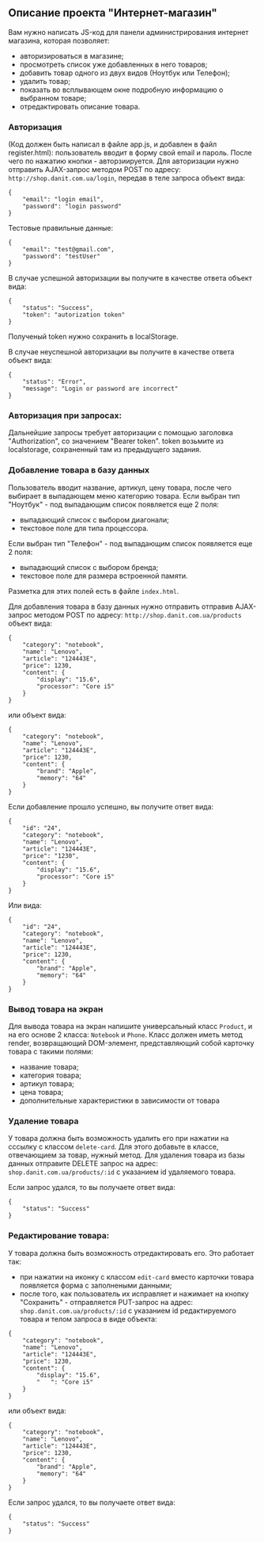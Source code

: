 ## Описание проекта "Интернет-магазин"

Вам нужно написать JS-код для панели администрирования интернет магазина, которая позволяет:
- авторизироваться в магазине;
- просмотреть список уже добавленных в него товаров;
- добавить товар одного из двух видов (Ноутбук или Телефон);
- удалить товар;
- показать во всплывающем окне подробную информацию о выбранном товаре;
- отредактировать описание товара.

### Авторизация

(Код должен быть написал в файле app.js, и добавлен в файл register.html): пользователь вводит в форму свой email и пароль. После чего по нажатию кнопки - авторзиируется. 
Для авторизации нужно отправить AJAX-запрос методом POST по адресу: `http://shop.danit.com.ua/login`, передав в теле запроса объект вида: 
```
{
    "email": "login email",
    "password": "login password"
}
```
Тестовые правильные данные: 
```
{
    "email": "test@gmail.com",
    "password": "testUser"
}
```
В случае успешной авторизации вы получите в качестве ответа объект вида: 
```
{
    "status": "Success",
    "token": "autorization token"
}
```
Полученый token нужно сохранить в localStorage.

В случае неуспешной авторизации вы получите в качестве ответа объект вида: 
```
{
    "status": "Error",
    "message": "Login or password are incorrect"
}
```

### Авторизация при запросах:
Дальнейшие запросы требует авторизации с помощью заголовка "Authorization", со значением "Bearer token". token возьмите из localstorage, сохраненный там из предыдущего задания.

### Добавление товара в базу данных

Пользователь вводит название, артикул, цену товара, после чего выбирает в выпадающем меню категорию товара. Если выбран тип "Ноутбук" - под выпадающим список появляется еще 2 поля:
- выпадающий список с выбором диагонали;
- текстовое поле для типа процессора.

Если выбран тип "Телефон" - под выпадающим список появляется еще 2 поля:
- выпадающий список с выбором бренда;
- текстовое поле для размера встроенной памяти.

Разметка для этих полей есть в файле `index.html`.

Для добавления товара в базу данных нужно отправить отправив AJAX-запрос методом POST по адресу:
`http://shop.danit.com.ua/products` объект вида:
```
{
	"category": "notebook",
	"name": "Lenovo",
	"article": "124443E",
	"price": 1230,
	"content": {
		"display": "15.6",
		"processor": "Core i5"
	}
}
```
или объект вида:
```
{
	"category": "notebook",
	"name": "Lenovo",
	"article": "124443E",
	"price": 1230,
	"content": {
		"brand": "Apple",
		"memory": "64"
	}
}
```
Если добавление прошло успешно, вы получите ответ вида:
```
{
    "id": "24",
    "category": "notebook",
    "name": "Lenovo",
    "article": "124443E",
    "price": "1230",
    "content": {
        "display": "15.6",
        "processor": "Core i5"
    }
}
```
Или вида:
```
{
    "id": "24",
	"category": "notebook",
	"name": "Lenovo",
	"article": "124443E",
	"price": 1230,
	"content": {
		"brand": "Apple",
		"memory": "64"
	}
}
```
### Вывод товара на экран

Для вывода товара на экран напишите универсальный класс `Product`, и на его основе 2 класса: `Notebook` и `Phone`. 
Класс должен иметь метод render, возвращающий DOM-элемент, представляющий собой карточку товара с такими полями:
- название товара;
- категория  товара;
- артикул товара;
- цена товара;
- дополнительные характеристики в зависимости от товара

### Удаление товара

У товара должна быть возможность удалить его при нажатии на сссылку с классом `delete-card`. Для этого добавьте в классе, отвечающием за товар, нужный метод. Для удаления товара из базы данных отправите DELETE запрос на адрес: `shop.danit.com.ua/products/:id` с указанием id удаляемого товара. 

Если запрос удался, то вы получаете ответ вида: 
```
{
    "status": "Success"
}
```

### Редактирование товара:

У товара должна быть возможность отредактировать его. Это работает так: 
- при нажатии на иконку с классом `edit-card` вместо карточки товара появляется форма с заполнеными данными;
- после того, как пользователь их исправляет и нажимает на кнопку "Сохранить" - отправляется PUT-запрос на адрес: `shop.danit.com.ua/products/:id` с указанием id редактируемого товара и телом запроса в виде объекта:

```
{
	"category": "notebook",
	"name": "Lenovo",
	"article": "124443E",
	"price": 1230,
	"content": {
		"display": "15.6",
		"	": "Core i5"
	}
}
```
или объект вида:
```
{
	"category": "notebook",
	"name": "Lenovo",
	"article": "124443E",
	"price": 1230,
	"content": {
		"brand": "Apple",
		"memory": "64"
	}
}
```


Если запрос удался, то вы получаете ответ вида: 
```
{
    "status": "Success"
}
```